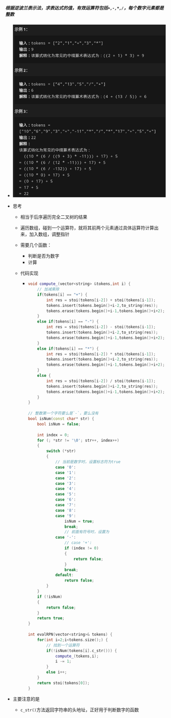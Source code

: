 ##### 根据逆波兰表示法，求表达式的值，有效运算符包括`+,-,*,/`，每个数字元素都是整数

* ![image-20210827111602817](逆波兰表达式求值.assets/image-20210827111602817.png)

* 思考

  * 相当于后序遍历完全二叉树的结果

  * 遍历数组，碰到一个运算符，就将其前两个元素通过具体运算符计算出来，加入数组，调整指针

  * 需要几个函数：

    * 判断是否为数字
    * 计算

  * 代码实现

    * ```c++
      void compute_(vector<string> &tokens,int i) {
          // 加减乘除
          if(tokens[i] == "+") {
              int res = stoi(tokens[i-2]) + stoi(tokens[i-1]);
              tokens.insert(tokens.begin()+i-2,to_string(res));
              tokens.erase(tokens.begin()+i-1,tokens.begin()+i+2);
          }
          else if(tokens[i] == "-") {
              int res = stoi(tokens[i-2]) - stoi(tokens[i-1]);
              tokens.insert(tokens.begin()+i-2,to_string(res));
              tokens.erase(tokens.begin()+i-1,tokens.begin()+i+2);
          }
          else if(tokens[i] == "*") {
              int res = stoi(tokens[i-2]) * stoi(tokens[i-1]);
              tokens.insert(tokens.begin()+i-2,to_string(res));
              tokens.erase(tokens.begin()+i-1,tokens.begin()+i+2);
          }
          else {
              int res = stoi(tokens[i-2]) / stoi(tokens[i-1]);
              tokens.insert(tokens.begin()+i-2,to_string(res));
              tokens.erase(tokens.begin()+i-1,tokens.begin()+i+2);
          }
      }
      
      // 整数第一个字符要么是`-`，要么没有
      bool isNum(const char* str) {
          bool isNum = false;
      
          int index = 0;
          for (; *str != '\0'; str++, index++)
          {
              switch (*str)
              {
                  // 当前是数字时，设置标志符为true
                  case '0':
                  case '1':
                  case '2':
                  case '3':
                  case '4':
                  case '5':
                  case '6':
                  case '7':
                  case '8':
                  case '9':
                      isNum = true;
                      break;
                      // 前面有符号时，设置为
                  case '-':
                      // case '+':
                      if (index != 0)
                      {
                          return false;
                      }
                      break;
                  default:
                      return false;
              }
          }
          if (!isNum)
          {
              return false;
          }
          return true;
      }
      
      int evalRPN(vector<string>& tokens) {
          for(int i=2;i<tokens.size();) {
              // 找到一个运算符
              if(!isNum(tokens[i].c_str())) {
                  compute_(tokens,i);
                  i -= 1;
              }
              else i++;
          }
          return stoi(tokens[0]);
      }
      ```

* 主要注意的是
  * `c_str()`方法返回字符串的头地址，正好用于判断数字的函数
